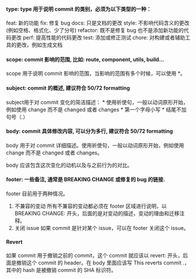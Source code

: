 #### type: type 用于说明 commit 的类别，必须为以下类型的一种：
feat: 新的功能
fix: 修复 bug
docs: 只是文档的更改
style: 不影响代码含义的更改 (例如空格、格式化、少了分号)
refactor: 既不是修复 bug 也不是添加新功能的代码更改
perf: 提高性能的代码更改
test: 添加或修正测试
chore: 对构建或者辅助工具的更改，例如生成文档

#### scope: commit 影响的范围, 比如: route, component, utils, build...
scope 用于说明 commit 影响的范围，当影响的范围有多个时候，可以使用 *。

#### subject: commit 的概述, 建议符合  50/72 formatting
subject用于对 commit 变化的简洁描述：
    * 使用祈使句，一般以动词原形开始，例如使用 change 而不是 changed 或者 changes
    * 第一个字母小写
    * 结尾不加句号（.）

#### body: commit 具体修改内容, 可以分为多行, 建议符合 50/72 formatting
body 用于对 commit 详细描述。使用祈使句，一般以动词原形开始，例如使用 change 而不是 changed 或者 changes。

body 应该包含这次变化的动机以及与之前行为的对比。

#### footer: 一些备注, 通常是 BREAKING CHANGE 或修复的 bug 的链接.
footer 目前用于两种情况。
1. 不兼容的变动
    所有不兼容的变动都必须在 footer 区域进行说明，以 BREAKING CHANGE: 开头，后面的是对变动的描述，变动的理由和迁移注释。
2. 关闭 issue
    如果 commit 是针对某个 issue，可以在 footer 关闭这个 issue。

#### Revert
如果 commit 用于撤销之前的 commit，这个 commit 就应该以 revert: 开头，后面是撤销这个 commit 的 header。在 body 里面应该写 This reverts commit <hash>.，其中的 hash 是被撤销 commit 的 SHA 标识符。
